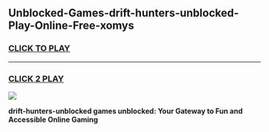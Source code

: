 
## Unblocked-Games-drift-hunters-unblocked-Play-Online-Free-xomys
<h3>
<a href="https://premium76.site?title=drift-hunters-unblocked&ref=26A">CLICK TO PLAY</a></h3>
<hr>

<h3>
<a href="https://premium76.site?title=drift-hunters-unblocked&ref=26A">CLICK 2 PLAY</a>
  
</h3>

<a href="https://premium76.site?title=drift-hunters-unblocked&ref=26A"><img src="https://clearcache.store/games.png"></a>


**drift-hunters-unblocked games unblocked: Your Gateway to Fun and Accessible Online Gaming**
